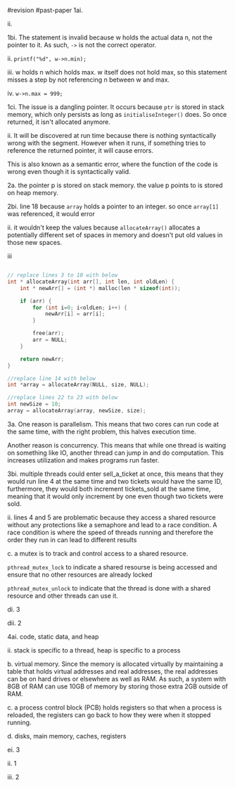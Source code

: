 #revision #past-paper
1ai.


ii.

1bi.
The statement is invalid because w holds the actual data n, not the pointer to it. As such, `->` is not the correct operator.

ii.
`printf("%d", w->n.min);`

iii.
w holds n which holds max. w itself does not hold max, so this statement misses a step by not referencing n between w and max.

iv.
`w->n.max = 999;`

1ci.
The issue is a dangling pointer. It occurs because `ptr` is stored in stack memory, which only persists as long as `initialiseInteger()` does. So once returned, it isn't allocated anymore.

ii.
It will be discovered at run time because there is nothing syntactically wrong with the segment. However when it runs, if something tries to reference the returned pointer, it will cause errors. 

This is also known as a semantic error, where the function of the code is wrong even though it is syntactically valid.

2a.
the pointer p is stored on stack memory.
the value p points to is stored on heap memory.

2bi.
line 18 because `array` holds a pointer to an integer. so once `array[1]` was referenced, it would error

ii.
it wouldn't keep the values because `allocateArray()` allocates a potentially different set of spaces in memory and doesn't put old values in those new spaces.

iii
```c

// replace lines 3 to 10 with below
int * allocateArray(int arr[], int len, int oldLen) {
	int * newArr[] = (int *) malloc(len * sizeof(int));

	if (arr) {
		for (int i=0; i<oldLen; i++) {
			newArr[i] = arr[i];
		}

		free(arr);
		arr = NULL;
	}

	return newArr;
}

//replace line 14 with below
int *array = allocateArray(NULL, size, NULL);

//replace lines 22 to 23 with below
int newSize = 10;
array = allocateArray(array, newSize, size);
```

3a.
One reason is parallelism. This means that two cores can run code at the same time, with the right problem, this halves execution time.

Another reason is concurrency. This means that while one thread is waiting on something like IO, another thread can jump in and do computation. This increases utilization and makes programs run faster.

3bi.
multiple threads could enter sell_a_ticket at once, this means that they would run line 4 at the same time and two tickets would have the same ID, furthermore, they would both increment tickets_sold at the same time, meaning that it would only increment by one even though two tickets were sold.

ii.
lines 4 and 5 are problematic because they access a shared resource without any protections like a semaphore and lead to a race condition. A race condition is where the speed of threads running and therefore the order they run in can lead to different results

c.
a mutex is to track and control access to a shared resource. 

`pthread_mutex_lock` to indicate a shared resourse is being accessed and ensure that no other resources are already locked

`pthread_mutex_unlock` to indicate that the thread is done with a shared resource and other threads can use it.

di.
3

dii.
2

4ai.
code, static data, and heap

ii.
stack is specific to a thread, heap is specific to a process

b.
virtual memory. Since the memory is allocated virtually by maintaining a table that holds virtual addresses and real addresses, the real addresses can be on hard drives or elsewhere as well as RAM. As such, a system with 8GB of RAM can use 10GB of memory by storing those extra 2GB outside of RAM.

c.
a process control block (PCB) holds registers so that when a process is reloaded, the registers can go back to how they were when it stopped running.

d.
disks, main memory, caches, registers

ei.
3

ii.
1

iii.
2